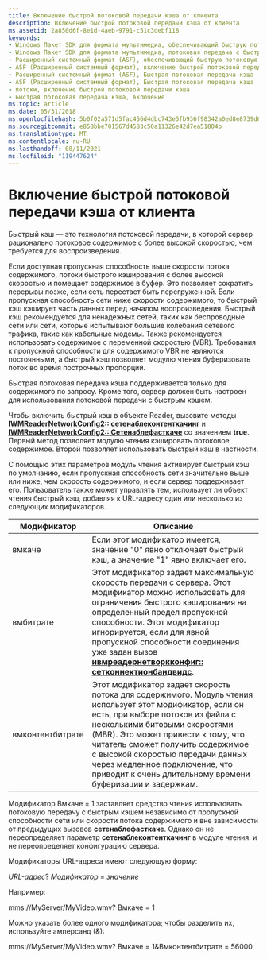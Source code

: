 ```yaml
---
title: Включение быстрой потоковой передачи кэша от клиента
description: Включение быстрой потоковой передачи кэша от клиента
ms.assetid: 2a850d6f-8e1d-4aeb-9791-c51c3debf118
keywords:
- Windows Пакет SDK для формата мультимедиа, обеспечивающий быструю потоковую передачу кэша
- Windows Пакет SDK для формата мультимедиа, потоковая передача с быстрым кэшем
- Расширенный системный формат (ASF), обеспечивающий быструю потоковую передачу кэша
- ASF (Расширенный системный формат), включение быстрой потоковой передачи кэша
- Расширенный системный формат (ASF), Быстрая потоковая передача кэша
- ASF (Расширенный системный формат), Быстрая потоковая передача кэша
- потоки, включение быстрой потоковой передачи кэша
- Быстрая потоковая передача кэша, включение
ms.topic: article
ms.date: 05/31/2018
ms.openlocfilehash: 5b0f02a571d5fac456d4dbc743e5fb936f98342a0ed8e8739d653b659ab7c6f3
ms.sourcegitcommit: e858bbe701567d4583c50a11326e42d7ea51804b
ms.translationtype: MT
ms.contentlocale: ru-RU
ms.lasthandoff: 08/11/2021
ms.locfileid: "119447624"
---
```

# <a name="enabling-fast-cache-streaming-from-the-client"></a>Включение быстрой потоковой передачи кэша от клиента

Быстрый кэш — это технология потоковой передачи, в которой сервер рационально потоковое содержимое с более высокой скоростью, чем требуется для воспроизведения.

Если доступная пропускная способность выше скорости потока содержимого, потоки быстрого кэширования с более высокой скоростью и помещает содержимое в буфер. Это позволяет сократить перерывы позже, если сеть перестает быть перегруженной. Если пропускная способность сети ниже скорости содержимого, то быстрый кэш кэширует часть данных перед началом воспроизведения. Быстрый кэш рекомендуется для ненадежных сетей, таких как беспроводные сети или сети, которые испытывают большие колебания сетевого трафика, такие как кабельные модемы. Также рекомендуется использовать содержимое с переменной скоростью (VBR). Требования к пропускной способности для содержимого VBR не являются постоянными, а быстрый кэш позволяет модулю чтения буферизовать поток во время построчных пропорций.

Быстрая потоковая передача кэша поддерживается только для содержимого по запросу. Кроме того, сервер должен быть настроен для использования потоковой передачи с быстрым кэшем.

Чтобы включить быстрый кэш в объекте Reader, вызовите методы [**IWMReaderNetworkConfig2:: сетенаблеконтенткачинг**](/previous-versions/windows/desktop/api/Wmsdkidl/nf-wmsdkidl-iwmreadernetworkconfig2-setenablecontentcaching) и [**IWMReaderNetworkConfig2:: Сетенаблефасткаче**](/previous-versions/windows/desktop/api/Wmsdkidl/nf-wmsdkidl-iwmreadernetworkconfig2-setenablefastcache) со значением **true**. Первый метод позволяет модулю чтения кэшировать потоковое содержимое. Второй позволяет использовать быстрый кэш в частности.

С помощью этих параметров модуль чтения активирует быстрый кэш по умолчанию, если пропускная способность сети значительно выше или ниже, чем скорость содержимого, и если сервер поддерживает его. Пользователь также может управлять тем, использует ли объект чтения быстрый кэш, добавляя к URL-адресу один или несколько из следующих модификаторов.



| Модификатор         | Описание                                                                                                                                                                                                                                                                                                                                      |
|------------------|--------------------------------------------------------------------------------------------------------------------------------------------------------------------------------------------------------------------------------------------------------------------------------------------------------------------------------------------------|
| вмкаче          | Если этот модификатор имеется, значение "0" явно отключает быстрый кэш, а значение "1" явно включает его.                                                                                                                                                                                                                            |
| вмбитрате        | Этот модификатор задает максимальную скорость передачи с сервера. Этот модификатор можно использовать для ограничения быстрого кэширования на определенный предел пропускной способности. Этот модификатор игнорируется, если для явной пропускной способности соединения уже задан вызов [**ивмреадернетворкконфиг:: сетконнектионбандвидс**](/previous-versions/windows/desktop/api/Wmsdkidl/nf-wmsdkidl-iwmreadernetworkconfig-setconnectionbandwidth). |
| вмконтентбитрате | Этот модификатор задает скорость потока для содержимого. Модуль чтения использует этот модификатор, если он есть, при выборе потоков из файла с несколькими битовыми скоростями (MBR). Это может привести к тому, что читатель сможет получить содержимое с высокой скоростью передачи данных через медленное подключение, что приводит к очень длительному времени буферизации и задержкам.                                          |



 

Модификатор Вмкаче = 1 заставляет средство чтения использовать потоковую передачу с быстрым кэшем независимо от пропускной способности сети или скорости потока содержимого и вне зависимости от предыдущих вызовов **сетенаблефасткаче**. Однако он не переопределяет параметр **сетенаблеконтенткачинг** в модуле чтения. и не переопределяет конфигурацию сервера.

Модификаторы URL-адреса имеют следующую форму:

*URL-адрес*? *Модификатор* = *значение*

Например:

mms://MyServer/MyVideo.wmv? Вмкаче = 1

Можно указать более одного модификатора; чтобы разделить их, используйте амперсанд (&):

mms://MyServer/MyVideo.wmv? Вмкаче = 1&Вмконтентбитрате = 56000

 

 




